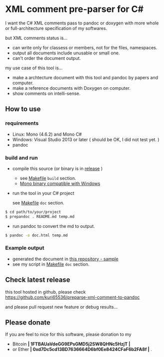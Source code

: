 XML comment pre-parser for C#
=====
I want the C# XML comments pass to pandoc or doxygen
with more whole or full-architecture specification of my softwares.

but XML comments status is...

- can write only for classess or members, not for the files, namespaces.
- output all documents include unusable or small one.
- can't order the document output.

my use case of this tool is...

- make a archtecture document with this tool and pandoc by papers and computer.
- make a reference documents with Doxygen on computer.
- show comments on intelli-sense.


How to use
---

### requirements

- Linux: Mono (4.6.2) and Mono C#
- Windows: Visual Studio 2013 or later ( should be OK, I did not test yet. )
- pandoc


### build and run

- compile this source (or binary is in [release](release) )

    - see [Makefile](Makefile) `build` section.
    - [Mono binary compatible with Windows](https://www.mono-project.com/docs/faq/technical/#is-mono-binary-compatible-with-windows])

- run the tool in your C# project

    see [Makefile](Makefile) `doc` section.

```bash
$ cd path/to/your/project
$ prepandoc . README.md temp.md
```

- run pandoc to convert the md to output.

```bash
$ pandoc -o doc.html temp.md
```


### Example output

- generated the document in [this repository - sample](sample-this-proj.md)
- see my script in [Makefile](Makefile) `doc` section.



Check latest release
---
this tool hosted in github, please check
https://github.com/kuri65536/preparse-xml-comment-to-pandoc

and please pull request new feature or debug results...


Please donate
---
If you are feel to nice for this software,
please donation to my

- Bitcoin **| 1FTBAUaVdeGG9EPsGMD5j2SW8QHNc5HzjT |**
- or Ether **| 0xd7Dc5cd13BD7636664D6bf0Ee8424CFaF6b2FA8f |** .

<!--
 vi: ft=markdown
 -->

